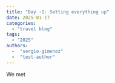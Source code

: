 ```yaml
---
title: "Day -1: Setting everything up"
date: 2025-01-17
categories: 
  - "travel blog"
tags:
  - "2025"
authors:
  -  "sergio-gimenez"
  -  "test-author"
---
```


We met
